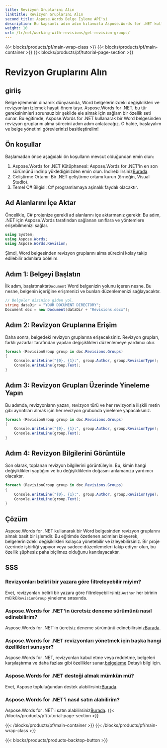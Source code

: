 ```yaml
---
title: Revizyon Gruplarını Alın
linktitle: Revizyon Gruplarını Alın
second_title: Aspose.Words Belge İşleme API'si
description: Bu kapsamlı adım adım kılavuzla Aspose.Words for .NET kullanarak Word belgelerinden revizyon gruplarının nasıl alınacağını öğrenin. Belge yönetimi için mükemmeldir.
weight: 10
url: /tr/net/working-with-revisions/get-revision-groups/
---
```


{{< blocks/products/pf/main-wrap-class >}}
{{< blocks/products/pf/main-container >}}
{{< blocks/products/pf/tutorial-page-section >}}

# Revizyon Gruplarını Alın

## giriiş

Belge işlemenin dinamik dünyasında, Word belgelerinizdeki değişiklikleri ve revizyonları izlemek hayati önem taşır. Aspose.Words for .NET, bu tür gereksinimleri sorunsuz bir şekilde ele almak için sağlam bir özellik seti sunar. Bu eğitimde, Aspose.Words for .NET kullanarak bir Word belgesinden revizyon gruplarını alma sürecini adım adım anlatacağız. O halde, başlayalım ve belge yönetimi görevlerinizi basitleştirelim!

## Ön koşullar

Başlamadan önce aşağıdaki ön koşulların mevcut olduğundan emin olun:

1.  Aspose.Words for .NET Kütüphanesi: Aspose.Words for .NET'in en son sürümünü indirip yüklediğinizden emin olun. İndirebilirsiniz[Burada](https://releases.aspose.com/words/net/).
2. Geliştirme Ortamı: Bir .NET geliştirme ortamı kurun (örneğin, Visual Studio).
3. Temel C# Bilgisi: C# programlamaya aşinalık faydalı olacaktır.

## Ad Alanlarını İçe Aktar

Öncelikle, C# projenize gerekli ad alanlarını içe aktarmanız gerekir. Bu adım, .NET için Aspose.Words tarafından sağlanan sınıflara ve yöntemlere erişebilmenizi sağlar.

```csharp
using System;
using Aspose.Words;
using Aspose.Words.Revision;
```

Şimdi, Word belgesinden revizyon gruplarını alma sürecini kolay takip edilebilir adımlara bölelim.

## Adım 1: Belgeyi Başlatın

 İlk adım, başlatmaktır`Document` Word belgenizin yolunu içeren nesne. Bu nesne, belgenin içeriğine erişmenizi ve bunları düzenlemenizi sağlayacaktır.

```csharp
// Belgeler dizinine giden yol.
string dataDir = "YOUR DOCUMENT DIRECTORY";
Document doc = new Document(dataDir + "Revisions.docx");
```

## Adım 2: Revizyon Gruplarına Erişim

Daha sonra, belgedeki revizyon gruplarına erişeceksiniz. Revizyon grupları, farklı yazarlar tarafından yapılan değişiklikleri düzenlemeye yardımcı olur.

```csharp
foreach (RevisionGroup group in doc.Revisions.Groups)
{
    Console.WriteLine("{0}, {1}:", group.Author, group.RevisionType);
    Console.WriteLine(group.Text);
}
```

## Adım 3: Revizyon Grupları Üzerinde Yineleme Yapın

Bu adımda, revizyonların yazarı, revizyon türü ve her revizyonla ilişkili metin gibi ayrıntıları almak için her revizyon grubunda yineleme yapacaksınız.

```csharp
foreach (RevisionGroup group in doc.Revisions.Groups)
{
    Console.WriteLine("{0}, {1}:", group.Author, group.RevisionType);
    Console.WriteLine(group.Text);
}
```

## Adım 4: Revizyon Bilgilerini Görüntüle

Son olarak, toplanan revizyon bilgilerini görüntüleyin. Bu, kimin hangi değişiklikleri yaptığını ve bu değişikliklerin doğasını anlamanıza yardımcı olacaktır.

```csharp
foreach (RevisionGroup group in doc.Revisions.Groups)
{
    Console.WriteLine("{0}, {1}:", group.Author, group.RevisionType);
    Console.WriteLine(group.Text);
}
```

## Çözüm

Aspose.Words for .NET kullanarak bir Word belgesinden revizyon gruplarını almak basit bir işlemdir. Bu eğitimde özetlenen adımları izleyerek, belgelerinizdeki değişiklikleri kolayca yönetebilir ve izleyebilirsiniz. Bir proje üzerinde işbirliği yapıyor veya sadece düzenlemeleri takip ediyor olun, bu özellik şüphesiz paha biçilmez olduğunu kanıtlayacaktır.

## SSS

### Revizyonları belirli bir yazara göre filtreleyebilir miyim?

 Evet, revizyonları belirli bir yazara göre filtreleyebilirsiniz.`Author` her birinin mülkü`RevisionGroup` yineleme sırasında.

### Aspose.Words for .NET'in ücretsiz deneme sürümünü nasıl edinebilirim?

 Aspose.Words for .NET'in ücretsiz deneme sürümünü edinebilirsiniz[Burada](https://releases.aspose.com/).

### Aspose.Words for .NET revizyonları yönetmek için başka hangi özellikleri sunuyor?

 Aspose.Words for .NET, revizyonları kabul etme veya reddetme, belgeleri karşılaştırma ve daha fazlası gibi özellikler sunar.[belgeleme](https://reference.aspose.com/words/net/) Detaylı bilgi için.

### Aspose.Words for .NET desteği almak mümkün mü?

Evet, Aspose topluluğundan destek alabilirsiniz[Burada](https://forum.aspose.com/c/words/8).

### Aspose.Words for .NET'i nasıl satın alabilirim?

 Aspose.Words for .NET'i satın alabilirsiniz[Burada](https://purchase.aspose.com/buy).
{{< /blocks/products/pf/tutorial-page-section >}}

{{< /blocks/products/pf/main-container >}}
{{< /blocks/products/pf/main-wrap-class >}}

{{< blocks/products/products-backtop-button >}}
